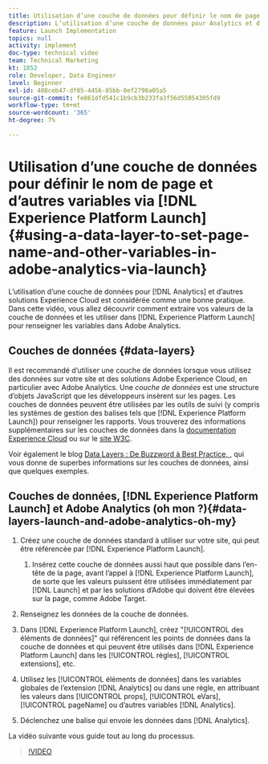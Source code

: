 ```yaml
---
title: Utilisation d’une couche de données pour définir le nom de page et d’autres variables dans Adobe Analytics via Launch
description: L’utilisation d’une couche de données pour Analytics et d’autres solutions Experience Cloud est considérée comme une bonne pratique. Dans cette vidéo, vous allez découvrir comment extraire vos valeurs de la couche de données et les utiliser dans Launch pour renseigner les variables dans Adobe Analytics.
feature: Launch Implementation
topics: null
activity: implement
doc-type: technical video
team: Technical Marketing
kt: 1852
role: Developer, Data Engineer
level: Beginner
exl-id: 408ceb47-df05-4456-85bb-0ef2798a05a5
source-git-commit: fe861dfd541c1b9cb3b233fa3f56d55054305fd9
workflow-type: tm+mt
source-wordcount: '365'
ht-degree: 7%

---
```


# Utilisation d’une couche de données pour définir le nom de page et d’autres variables via [!DNL Experience Platform Launch] {#using-a-data-layer-to-set-page-name-and-other-variables-in-adobe-analytics-via-launch}

L’utilisation d’une couche de données pour [!DNL Analytics] et d’autres solutions Experience Cloud est considérée comme une bonne pratique. Dans cette vidéo, vous allez découvrir comment extraire vos valeurs de la couche de données et les utiliser dans [!DNL Experience Platform Launch] pour renseigner les variables dans Adobe Analytics.

## Couches de données {#data-layers}

Il est recommandé d’utiliser une couche de données lorsque vous utilisez des données sur votre site et des solutions Adobe Experience Cloud, en particulier avec Adobe Analytics. Une _couche de données_ est une structure d’objets JavaScript que les développeurs insèrent sur les pages. Les couches de données peuvent être utilisées par les outils de suivi (y compris les systèmes de gestion des balises tels que [!DNL Experience Platform Launch]) pour renseigner les rapports. Vous trouverez des informations supplémentaires sur les couches de données dans la [documentation Experience Cloud](https://experienceleague.adobe.com/docs/analytics/implementation/prepare/data-layer.html?lang=en) ou sur le [site W3C](https://www.w3.org/).

Voir également le blog [Data Layers : De Buzzword à Best Practice, ](https://theblog.adobe.com/data-layers-buzzword-best-practice/), qui vous donne de superbes informations sur les couches de données, ainsi que quelques exemples.

## Couches de données, [!DNL Experience Platform Launch] et Adobe Analytics (oh mon ?){#data-layers-launch-and-adobe-analytics-oh-my}

1. Créez une couche de données standard à utiliser sur votre site, qui peut être référencée par [!DNL Experience Platform Launch].

   1. Insérez cette couche de données aussi haut que possible dans l’en-tête de la page, avant l’appel à [!DNL Experience Platform Launch], de sorte que les valeurs puissent être utilisées immédiatement par [!DNL Launch] et par les solutions d’Adobe qui doivent être élevées sur la page, comme Adobe Target.

1. Renseignez les données de la couche de données.
1. Dans [!DNL Experience Platform Launch], créez &quot;[!UICONTROL des éléments de données]&quot; qui référencent les points de données dans la couche de données et qui peuvent être utilisés dans [!DNL Experience Platform Launch] dans les [!UICONTROL règles], [!UICONTROL extensions], etc.
1. Utilisez les [!UICONTROL éléments de données] dans les variables globales de l’extension [!DNL Analytics] ou dans une règle, en attribuant les valeurs dans [!UICONTROL props], [!UICONTROL eVars], [!UICONTROL pageName] ou d’autres variables [!DNL Analytics].
1. Déclenchez une balise qui envoie les données dans [!DNL Analytics].

La vidéo suivante vous guide tout au long du processus.

>[!VIDEO](https://video.tv.adobe.com/v/25899/?quality=12)
